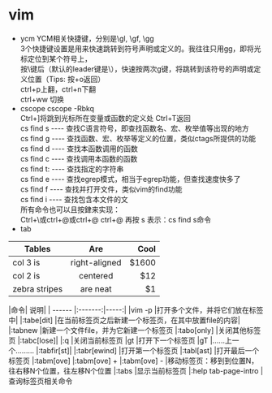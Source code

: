 # vim
* ycm 
    YCM相关快捷键，分别是\gl, \gf, \gg  
    3个快捷键设置是用来快速跳转到符号声明或定义的。我往往只用gg，即将光标定位到某个符号上，  
    按\键后（默认的leader键是\），快速按两次g键，将跳转到该符号的声明或定义位置（Tips: 按<ctrl>+o返回）  
    ctrl+p上翻，ctrl+n下翻  
    ctrl+ww 切换  
* cscope
    cscope -Rbkq  
    Ctrl+]将跳到光标所在变量或函数的定义处 Ctrl+T返回   
    cs find s ---- 查找C语言符号，即查找函数名、宏、枚举值等出现的地方  
    cs find g ---- 查找函数、宏、枚举等定义的位置，类似ctags所提供的功能  
    cs find d ---- 查找本函数调用的函数  
    cs find c ---- 查找调用本函数的函数  
    cs find t: ---- 查找指定的字符串  
    cs find e ---- 查找egrep模式，相当于egrep功能，但查找速度快多了  
    cs find f ---- 查找并打开文件，类似vim的find功能  
    cs find i ---- 查找包含本文件的文   
    所有命令也可以且按銉来实现：   
      Ctrl+\或ctrl+@或ctrl+@ ctrl+@ 再按 s 表示：cs find s命令  
* tab

| Tables| Are | Cool  |
| ------------- |:-------------:| -----:|
| col 3 is      | right-aligned | $1600 |
| col 2 is      | centered      |   $12 |
| zebra stripes | are neat      |    $1 |

|命令|	说明|
| ------ |:-------:|-----:|
|vim -p <files>	|打开多个文件，并将它们放在标签中|
|:tabe[dit] <file>	|在当前标签页之后新建一个标签页，在其中放置file的内容|
|:tabnew <file>	|新建一个文件file，并为它新建一个标签页
|:tabo[only]	|关闭其他标签页
|:tabc[lose]|
|:q	|关闭当前标签页
|gt	|打开下一个标签页
|gT	|......上一个.........
|:tabfir[st]|
|:tabr[ewind]	|打开第一个标签页
|:tabl[ast]	|打开最后一个标签页
|:tabm[ove] <N>
|:tabm[ove] +<N>
|:tabm[ove] -<N>	|移动标签页：移到到位置N，往右移N个位置，往左移N个位置
|:tabs	|显示当前标签页
|:help tab-page-intro	|查询标签页相关命令
